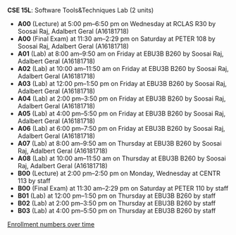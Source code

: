 **CSE 15L**: Software Tools&Techniques Lab (2 units)

- **A00** (Lecture) at 5:00 pm–6:50 pm on Wednesday at RCLAS R30 by Soosai Raj, Adalbert Geral (A16181718)
- **A00** (Final Exam) at 11:30 am–2:29 pm on Saturday at PETER 108 by Soosai Raj, Adalbert Geral (A16181718)
- **A01** (Lab) at 8:00 am–9:50 am on Friday at EBU3B B260 by Soosai Raj, Adalbert Geral (A16181718)
- **A02** (Lab) at 10:00 am–11:50 am on Friday at EBU3B B260 by Soosai Raj, Adalbert Geral (A16181718)
- **A03** (Lab) at 12:00 pm–1:50 pm on Friday at EBU3B B260 by Soosai Raj, Adalbert Geral (A16181718)
- **A04** (Lab) at 2:00 pm–3:50 pm on Friday at EBU3B B260 by Soosai Raj, Adalbert Geral (A16181718)
- **A05** (Lab) at 4:00 pm–5:50 pm on Friday at EBU3B B260 by Soosai Raj, Adalbert Geral (A16181718)
- **A06** (Lab) at 6:00 pm–7:50 pm on Friday at EBU3B B260 by Soosai Raj, Adalbert Geral (A16181718)
- **A07** (Lab) at 8:00 am–9:50 am on Thursday at EBU3B B260 by Soosai Raj, Adalbert Geral (A16181718)
- **A08** (Lab) at 10:00 am–11:50 am on Thursday at EBU3B B260 by Soosai Raj, Adalbert Geral (A16181718)
- **B00** (Lecture) at 2:00 pm–2:50 pm on Monday, Wednesday at CENTR 113 by staff
- **B00** (Final Exam) at 11:30 am–2:29 pm on Saturday at PETER 110 by staff
- **B01** (Lab) at 12:00 pm–1:50 pm on Thursday at EBU3B B260 by staff
- **B02** (Lab) at 2:00 pm–3:50 pm on Thursday at EBU3B B260 by staff
- **B03** (Lab) at 4:00 pm–5:50 pm on Thursday at EBU3B B260 by staff

[Enrollment numbers over time](./CSE15L.tsv)
